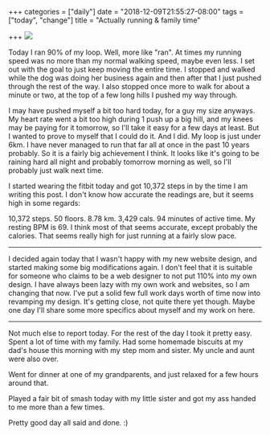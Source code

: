 +++
categories = ["daily"]
date = "2018-12-09T21:55:27-08:00"
tags = ["today", "change"]
title = "Actually running & family time"

+++
![](/uploads/IMG_8528.JPG)

Today I ran 90% of my loop. Well, more like "ran". At times my running speed was no more than my normal walking speed, maybe even less. I set out with the goal to just keep moving the entire time. I stopped and walked while the dog was doing her business again and then after that I just pushed through the rest of the way. I also stopped once more to walk for about a minute or two, at the top of a few long hills I pushed my way through.

I may have pushed myself a bit too hard today, for a guy my size anyways. My heart rate went a bit too high during 1 push up a big hill, and my knees may be paying for it tomorrow, so I'll take it easy for a few days at least. But I wanted to prove to myself that I could do it. And I did. My loop is just under 6km. I have never managed to run that far all at once in the past 10 years probably. So it is a fairly big achievement I think. It looks like it's going to be raining hard all night and probably tomorrow morning as well, so I'll probably just walk next time.

I started wearing the fitbit today and got 10,372 steps in by the time I am writing this post. I don't know how accurate the readings are, but it seems high in some regards:

10,372 steps. 50 floors. 8.78 km. 3,429 cals. 94 minutes of active time. My resting BPM is 69. I think most of that seems accurate, except probably the calories. That seems really high for just running at a fairly slow pace.

***

I decided again today that I wasn't happy with my new website design, and started making some big modifications again. I don't feel that it is suitable for someone who claims to be a web designer to not put 110% into my own design. I have always been lazy with my own work and websites, so I am changing that now. I've put a solid few full work days worth of time now into revamping my design. It's getting close, not quite there yet though. Maybe one day I'll share some more specifics about myself and my work on here.

***

Not much else to report today. For the rest of the day I took it pretty easy. Spent a lot of time with my family. Had some homemade biscuits at my dad's house this morning with my step mom and sister. My uncle and aunt were also over.

Went for dinner at one of my grandparents, and just relaxed for a few hours around that. 

Played a fair bit of smash today with my little sister and got my ass handed to me more than a few times. 

Pretty good day all said and done. :)